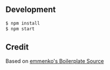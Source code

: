 ## Development

```bash
$ npm install
$ npm start
```
## Credit

Based on [emmenko's Boilerplate Source](http://emmenko.github.io/redux-react-router-async-example)
